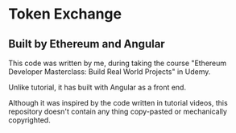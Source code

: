 # Token Exchange
## Built by Ethereum and Angular

This code was written by me, during taking the course "Ethereum Developer Masterclass: Build Real World Projects" in Udemy.

Unlike tutorial, it has built with Angular as a front end.

Although it was inspired by the code written in tutorial videos, this repository doesn't contain any thing copy-pasted or mechanically copyrighted.